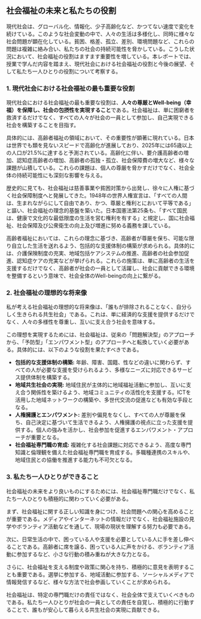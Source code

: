 ## 社会福祉の未来と私たちの役割

現代社会は、グローバル化、情報化、少子高齢化など、かつてない速度で変化を続けている。このような社会変動の中で、人々の生活は多様化し、同時に様々な社会問題が顕在化している。貧困、格差、孤立、差別、環境問題など、これらの問題は複雑に絡み合い、私たちの社会の持続可能性を脅かしている。こうした状況において、社会福祉の役割はますます重要性を増している。本レポートでは、授業で学んだ内容を踏まえ、現代社会における社会福祉の役割と今後の展望、そして私たち一人ひとりの役割について考察する。

### 1. 現代社会における社会福祉の最も重要な役割

現代社会における社会福祉の最も重要な役割は、**人々の尊厳とWell-being（幸福）を保障し、社会の包摂性を実現すること**である。社会福祉は、単に困窮者を救済するだけでなく、すべての人々が社会の一員として参加し、自己実現できる社会を構築することを目指す。

具体的には、高齢者福祉の領域において、その重要性が顕著に現れている。日本は世界でも類を見ないスピードで高齢化が進展しており、2025年には65歳以上の人口が21.5%に達すると予測されている。高齢化に伴い、要介護高齢者の増加、認知症高齢者の増加、高齢者の孤独・孤立、社会保障費の増大など、様々な課題が山積している。これらの課題は、個人の尊厳を脅かすだけでなく、社会全体の持続可能性にも深刻な影響を与える。

歴史的に見ても、社会福祉は慈善事業や貧困対策から出発し、徐々に人権に基づく社会保障制度へと発展してきた。1948年の世界人権宣言は、「すべての人間は、生まれながらにして自由であり、かつ、尊厳と権利とにおいて平等である」と謳い、社会福祉の理念的基盤を築いた。日本国憲法第25条も、「すべて国民は、健康で文化的な最低限度の生活を営む権利を有する」と規定し、国に社会福祉、社会保障及び公衆衛生の向上及び増進に努める義務を課している。

高齢者福祉においては、これらの理念に基づき、高齢者が尊厳を保ち、可能な限り自立した生活を送れるよう、包括的な支援体制の構築が求められる。具体的には、介護保険制度の充実、地域包括ケアシステムの推進、高齢者の社会参加促進、認知症ケアの充実などが挙げられる。これらの施策は、単に高齢者の生活を支援するだけでなく、高齢者が社会の一員として活躍し、社会に貢献できる環境を整備するという意味で、社会全体のWell-beingの向上に繋がる。

### 2. 社会福祉の理想的な将来像

私が考える社会福祉の理想的な将来像は、「誰もが排除されることなく、自分らしく生きられる共生社会」である。これは、単に経済的な支援を提供するだけでなく、人々の多様性を尊重し、互いに支え合う社会を意味する。

この理想を実現するためには、社会福祉は、従来の「問題解決型」のアプローチから、「予防型」「エンパワメント型」のアプローチへと転換していく必要がある。具体的には、以下のような役割を果たすべきである。

* **包括的な支援体制の構築:**  年齢、障害、国籍、性などの違いに関わらず、すべての人が必要な支援を受けられるよう、多様なニーズに対応できるサービス提供体制を構築する。
* **地域共生社会の実現:**  地域住民が主体的に地域福祉活動に参加し、互いに支え合う関係性を築けるよう、地域コミュニティの活性化を支援する。ICTを活用した地域ネットワークの構築や、多世代交流の促進なども有効な手段となる。
* **人権擁護とエンパワメント:**  差別や偏見をなくし、すべての人が尊厳を保ち、自己決定に基づいて生活できるよう、人権擁護の視点に立った支援を提供する。個人の強みを活かし、社会参加を促進するエンパワメント・アプローチが重要となる。
* **社会福祉専門職の育成:**  複雑化する社会課題に対応できるよう、高度な専門知識と倫理観を備えた社会福祉専門職を育成する。多職種連携のスキルや、地域住民との協働を推進する能力も不可欠となる。

### 3. 私たち一人ひとりができること

社会福祉の未来をより良いものにするためには、社会福祉専門職だけでなく、私たち一人ひとりも積極的に関わっていく必要がある。

まず、社会福祉に関する正しい知識を身につけ、社会問題への関心を高めることが重要である。メディアやインターネットの情報だけでなく、社会福祉施設の見学やボランティア活動などを通して、現場の現状を理解する努力も必要である。

次に、日常生活の中で、困っている人や支援を必要としている人に手を差し伸べることである。高齢者に席を譲る、困っている人に声をかける、ボランティア活動に参加するなど、小さな行動の積み重ねが大きな力となる。

さらに、社会福祉を支える制度や政策に関心を持ち、積極的に意見を表明することも重要である。選挙に参加する、地域活動に参加する、ソーシャルメディアで情報発信するなど、様々な方法で社会参画していくことが求められる。

社会福祉は、特定の専門職だけの責任ではなく、社会全体で支えていくべきものである。私たち一人ひとりが社会の一員としての責任を自覚し、積極的に行動することで、誰もが安心して暮らえる共生社会の実現に貢献できる。
